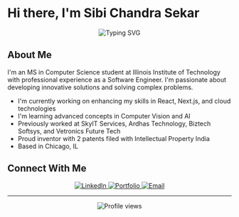 # Hi there, I'm Sibi Chandra Sekar

<div align="center">
  <img src="https://readme-typing-svg.herokuapp.com?font=Fira+Code&pause=1000&color=2E97F7&center=true&vCenter=true&width=435&lines=Software+Engineer;Full+Stack+Developer;MS+Computer+Science+Student;Innovator+with+2+Patents" alt="Typing SVG" />
</div>

## About Me

I'm an MS in Computer Science student at Illinois Institute of Technology with professional experience as a Software Engineer. I'm passionate about developing innovative solutions and solving complex problems.

- I'm currently working on enhancing my skills in React, Next.js, and cloud technologies
- I'm learning advanced concepts in Computer Vision and AI
- Previously worked at SkyIT Services, Ardhas Technology, Biztech Softsys, and Vetronics Future Tech
- Proud inventor with 2 patents filed with Intellectual Property India
- Based in Chicago, IL

## Connect With Me

<div align="center">
  <a href="https://www.linkedin.com/in/sibichandrasekar" target="_blank">
    <img src="https://img.shields.io/badge/LinkedIn-0077B5?style=for-the-badge&logo=linkedin&logoColor=white" alt="LinkedIn" />
  </a>
  <a href="https://www.sibichandrasekar.com" target="_blank">
    <img src="https://img.shields.io/badge/Portfolio-000000?style=for-the-badge&logo=About.me&logoColor=white" alt="Portfolio" />
  </a>
  <a href="mailto:sibisekar0307@gmail.com">
    <img src="https://img.shields.io/badge/Email-D14836?style=for-the-badge&logo=gmail&logoColor=white" alt="Email" />
  </a>
</div>

---

<div align="center">
  <img src="https://komarev.com/ghpvc/?username=sibi1702&color=blue" alt="Profile views" />
</div>
